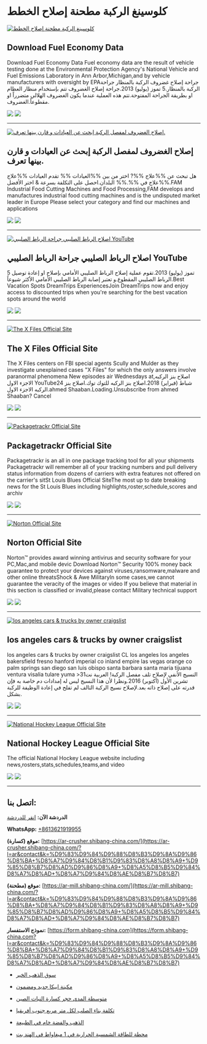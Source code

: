 # كلوسينغ الركبة مطحنة إصلاح الخطط

<a href="https://swt.shibang-china.com/?l=ar&img&k=%D9%83%D9%84%D9%88%D8%B3%D9%8A%D9%86%D8%BA+%D8%A7%D9%84%D8%B1%D9%83%D8%A8%D8%A9+%D9%85%D8%B7%D8%AD%D9%86%D8%A9+%D8%A5%D8%B5%D9%84%D8%A7%D8%AD+%D8%A7%D9%84%D8%AE%D8%B7%D8%B7" target="_blank">![كلوسينغ الركبة مطحنة إصلاح الخطط](http://static.shibang-china.com/all-800x300/375.jpg)</a>

## Download Fuel Economy Data
Download Fuel Economy Data Fuel economy data are the result of vehicle testing done at the Environmental Protection Agency's National Vehicle and Fuel Emissions Laboratory in Ann Arbor,Michigan,and by vehicle manufacturers with oversight by EPAجراحة إصلاح غضروف الركبة بالمنظار جراحة الركبة بالمنظار.5 تموز (يوليو) 2013.جراحة إصلاح الغضروف تتم بإستخدام منظار العظام او بطريقة الجراحة المفتوحة.تتم هذه العملية عندما يكون الغضروف الهلالي متضرراً او مقطوعاً.الغضروف.


<a href="https://whatsapp.shibangsoft.com/WhatsApp.php" target="_blank" title="WhatsApp">![](http://static.shibang-china.com/icon/whatsapp.png)</a> <a href="https://swt.shibang-china.com/?l=ar&icon&k=%D9%83%D9%84%D9%88%D8%B3%D9%8A%D9%86%D8%BA+%D8%A7%D9%84%D8%B1%D9%83%D8%A8%D8%A9+%D9%85%D8%B7%D8%AD%D9%86%D8%A9+%D8%A5%D8%B5%D9%84%D8%A7%D8%AD+%D8%A7%D9%84%D8%AE%D8%B7%D8%B7" target="_blank">![](http://static.shibang-china.com/icon/chat-ar.png)</a>

---

<a href="https://swt.shibang-china.com/?l=ar&img&k=%D9%83%D9%84%D9%88%D8%B3%D9%8A%D9%86%D8%BA+%D8%A7%D9%84%D8%B1%D9%83%D8%A8%D8%A9+%D9%85%D8%B7%D8%AD%D9%86%D8%A9+%D8%A5%D8%B5%D9%84%D8%A7%D8%AD+%D8%A7%D9%84%D8%AE%D8%B7%D8%B7" target="_blank">![إصلاح الغضروف لمفصل الركبة إبحث عن العيادات و قارن بينها تعرف.](http://static.shibang-china.com/all-800x300/86.jpg)</a>

## إصلاح الغضروف لمفصل الركبة إبحث عن العيادات و قارن بينها تعرف.
هل تبحث عن %%علاج %%? اختر من بين %%العيادات %% تقدم العيادات %%علاج %%علاج في %%.%% البلدان.احصل على التكلفة بسرعة &amp; اختر الأفضل.FAM Industrial Food Cutting Machines and Food Processing,FAM develops and manufactures industrial food cutting machines and is the undisputed market leader in Europe Please select your category and find our machines and applications


<a href="https://whatsapp.shibangsoft.com/WhatsApp.php" target="_blank" title="WhatsApp">![](http://static.shibang-china.com/icon/whatsapp.png)</a> <a href="https://swt.shibang-china.com/?l=ar&icon&k=%D9%83%D9%84%D9%88%D8%B3%D9%8A%D9%86%D8%BA+%D8%A7%D9%84%D8%B1%D9%83%D8%A8%D8%A9+%D9%85%D8%B7%D8%AD%D9%86%D8%A9+%D8%A5%D8%B5%D9%84%D8%A7%D8%AD+%D8%A7%D9%84%D8%AE%D8%B7%D8%B7" target="_blank">![](http://static.shibang-china.com/icon/chat-ar.png)</a>

---

<a href="https://swt.shibang-china.com/?l=ar&img&k=%D9%83%D9%84%D9%88%D8%B3%D9%8A%D9%86%D8%BA+%D8%A7%D9%84%D8%B1%D9%83%D8%A8%D8%A9+%D9%85%D8%B7%D8%AD%D9%86%D8%A9+%D8%A5%D8%B5%D9%84%D8%A7%D8%AD+%D8%A7%D9%84%D8%AE%D8%B7%D8%B7" target="_blank">![اصلاح الرباط الصليبي جراحة الرباط الصليبي YouTube](http://static.shibang-china.com/all-800x300/1325.jpg)</a>

## اصلاح الرباط الصليبي جراحة الرباط الصليبي YouTube
5 تموز (يوليو) 2013.تقوم عملية إصلاح الرباط الصليبي الأمامي بإصلاح او إعادة توصيل الرباط الصليبي المقطوع.و تعتبر إصابة الرباط الصليبي الأمامي الأكثر شيوعاُ.Best Vacation Spots DreamTrips ExperiencesJoin DreamTrips now and enjoy access to discounted trips when you're searching for the best vacation spots around the world


<a href="https://whatsapp.shibangsoft.com/WhatsApp.php" target="_blank" title="WhatsApp">![](http://static.shibang-china.com/icon/whatsapp.png)</a> <a href="https://swt.shibang-china.com/?l=ar&icon&k=%D9%83%D9%84%D9%88%D8%B3%D9%8A%D9%86%D8%BA+%D8%A7%D9%84%D8%B1%D9%83%D8%A8%D8%A9+%D9%85%D8%B7%D8%AD%D9%86%D8%A9+%D8%A5%D8%B5%D9%84%D8%A7%D8%AD+%D8%A7%D9%84%D8%AE%D8%B7%D8%B7" target="_blank">![](http://static.shibang-china.com/icon/chat-ar.png)</a>

---

<a href="https://swt.shibang-china.com/?l=ar&img&k=%D9%83%D9%84%D9%88%D8%B3%D9%8A%D9%86%D8%BA+%D8%A7%D9%84%D8%B1%D9%83%D8%A8%D8%A9+%D9%85%D8%B7%D8%AD%D9%86%D8%A9+%D8%A5%D8%B5%D9%84%D8%A7%D8%AD+%D8%A7%D9%84%D8%AE%D8%B7%D8%B7" target="_blank">![The X Files Official Site](http://static.shibang-china.com/all-800x300/1206.jpg)</a>

## The X Files Official Site
The X Files centers on FBI special agents Scully and Mulder as they investigate unexplained cases "X Files" for which the only answers involve paranormal phenomena New episodes air Wednesdays at,اصلاح بنز الركبه الاجزء الاول YouTube24 شباط (فبراير) 2018.اصلاح بنز الركبه للتوك توك.اصلاح بنز الركبه الاجزء الاول.ahmed Shaaban.Loading.Unsubscribe from ahmed Shaaban? Cancel


<a href="https://whatsapp.shibangsoft.com/WhatsApp.php" target="_blank" title="WhatsApp">![](http://static.shibang-china.com/icon/whatsapp.png)</a> <a href="https://swt.shibang-china.com/?l=ar&icon&k=%D9%83%D9%84%D9%88%D8%B3%D9%8A%D9%86%D8%BA+%D8%A7%D9%84%D8%B1%D9%83%D8%A8%D8%A9+%D9%85%D8%B7%D8%AD%D9%86%D8%A9+%D8%A5%D8%B5%D9%84%D8%A7%D8%AD+%D8%A7%D9%84%D8%AE%D8%B7%D8%B7" target="_blank">![](http://static.shibang-china.com/icon/chat-ar.png)</a>

---

<a href="https://swt.shibang-china.com/?l=ar&img&k=%D9%83%D9%84%D9%88%D8%B3%D9%8A%D9%86%D8%BA+%D8%A7%D9%84%D8%B1%D9%83%D8%A8%D8%A9+%D9%85%D8%B7%D8%AD%D9%86%D8%A9+%D8%A5%D8%B5%D9%84%D8%A7%D8%AD+%D8%A7%D9%84%D8%AE%D8%B7%D8%B7" target="_blank">![Packagetrackr Official Site](http://static.shibang-china.com/all-800x300/297.jpg)</a>

## Packagetrackr Official Site
Packagetrackr is an all in one package tracking tool for all your shipments Packagetrackr will remember all of your tracking numbers and pull delivery status information from dozens of carriers with extra features not offered on the carrier's sitSt Louis Blues Official SiteThe most up to date breaking news for the St Louis Blues including highlights,roster,schedule,scores and archiv


<a href="https://whatsapp.shibangsoft.com/WhatsApp.php" target="_blank" title="WhatsApp">![](http://static.shibang-china.com/icon/whatsapp.png)</a> <a href="https://swt.shibang-china.com/?l=ar&icon&k=%D9%83%D9%84%D9%88%D8%B3%D9%8A%D9%86%D8%BA+%D8%A7%D9%84%D8%B1%D9%83%D8%A8%D8%A9+%D9%85%D8%B7%D8%AD%D9%86%D8%A9+%D8%A5%D8%B5%D9%84%D8%A7%D8%AD+%D8%A7%D9%84%D8%AE%D8%B7%D8%B7" target="_blank">![](http://static.shibang-china.com/icon/chat-ar.png)</a>

---

<a href="https://swt.shibang-china.com/?l=ar&img&k=%D9%83%D9%84%D9%88%D8%B3%D9%8A%D9%86%D8%BA+%D8%A7%D9%84%D8%B1%D9%83%D8%A8%D8%A9+%D9%85%D8%B7%D8%AD%D9%86%D8%A9+%D8%A5%D8%B5%D9%84%D8%A7%D8%AD+%D8%A7%D9%84%D8%AE%D8%B7%D8%B7" target="_blank">![Norton Official Site](http://static.shibang-china.com/all-800x300/400.jpg)</a>

## Norton Official Site
Norton™ provides award winning antivirus and security software for your PC,Mac,and mobile devic Download Norton™ Security 100% money back guarantee to protect your devices against viruses,ransomware,malware and other online threatsShock & Awe MilitaryIn some cases,we cannot guarantee the veracity of the images or video If you believe that material in this section is classified or invalid,please contact Military technical support


<a href="https://whatsapp.shibangsoft.com/WhatsApp.php" target="_blank" title="WhatsApp">![](http://static.shibang-china.com/icon/whatsapp.png)</a> <a href="https://swt.shibang-china.com/?l=ar&icon&k=%D9%83%D9%84%D9%88%D8%B3%D9%8A%D9%86%D8%BA+%D8%A7%D9%84%D8%B1%D9%83%D8%A8%D8%A9+%D9%85%D8%B7%D8%AD%D9%86%D8%A9+%D8%A5%D8%B5%D9%84%D8%A7%D8%AD+%D8%A7%D9%84%D8%AE%D8%B7%D8%B7" target="_blank">![](http://static.shibang-china.com/icon/chat-ar.png)</a>

---

<a href="https://swt.shibang-china.com/?l=ar&img&k=%D9%83%D9%84%D9%88%D8%B3%D9%8A%D9%86%D8%BA+%D8%A7%D9%84%D8%B1%D9%83%D8%A8%D8%A9+%D9%85%D8%B7%D8%AD%D9%86%D8%A9+%D8%A5%D8%B5%D9%84%D8%A7%D8%AD+%D8%A7%D9%84%D8%AE%D8%B7%D8%B7" target="_blank">![los angeles cars & trucks by owner craigslist](http://static.shibang-china.com/all-800x300/966.jpg)</a>

## los angeles cars & trucks by owner craigslist
los angeles cars & trucks by owner craigslist CL los angeles los angeles bakersfield fresno hanford imperial co inland empire las vegas orange co palm springs san diego san luis obispo santa barbara santa maria tijuana ventura visalia tulare yuma &gt;النسيج الأنفي لإصلاح تلف مفصل الركبة! العربية نت31 تشرين الأول (أكتوبر) 2016.ونظرا لأن هذا النسيج ليس له إمدادات دم خاصة به فإن قدرته على إصلاح ذاته بعد.لإصلاح نسيج الركبة التالف لم تفلح في إعادة الوظيفة للركبة بشكل.


<a href="https://whatsapp.shibangsoft.com/WhatsApp.php" target="_blank" title="WhatsApp">![](http://static.shibang-china.com/icon/whatsapp.png)</a> <a href="https://swt.shibang-china.com/?l=ar&icon&k=%D9%83%D9%84%D9%88%D8%B3%D9%8A%D9%86%D8%BA+%D8%A7%D9%84%D8%B1%D9%83%D8%A8%D8%A9+%D9%85%D8%B7%D8%AD%D9%86%D8%A9+%D8%A5%D8%B5%D9%84%D8%A7%D8%AD+%D8%A7%D9%84%D8%AE%D8%B7%D8%B7" target="_blank">![](http://static.shibang-china.com/icon/chat-ar.png)</a>

---

<a href="https://swt.shibang-china.com/?l=ar&img&k=%D9%83%D9%84%D9%88%D8%B3%D9%8A%D9%86%D8%BA+%D8%A7%D9%84%D8%B1%D9%83%D8%A8%D8%A9+%D9%85%D8%B7%D8%AD%D9%86%D8%A9+%D8%A5%D8%B5%D9%84%D8%A7%D8%AD+%D8%A7%D9%84%D8%AE%D8%B7%D8%B7" target="_blank">![National Hockey League Official Site](http://static.shibang-china.com/all-800x300/864.jpg)</a>

## National Hockey League Official Site
The official National Hockey League website including news,rosters,stats,schedules,teams,and video

<a href="https://whatsapp.shibangsoft.com/WhatsApp.php" target="_blank" title="WhatsApp">![](http://static.shibang-china.com/icon/whatsapp.png)</a> <a href="https://swt.shibang-china.com/?l=ar&icon&k=%D9%83%D9%84%D9%88%D8%B3%D9%8A%D9%86%D8%BA+%D8%A7%D9%84%D8%B1%D9%83%D8%A8%D8%A9+%D9%85%D8%B7%D8%AD%D9%86%D8%A9+%D8%A5%D8%B5%D9%84%D8%A7%D8%AD+%D8%A7%D9%84%D8%AE%D8%B7%D8%B7" target="_blank">![](http://static.shibang-china.com/icon/chat-ar.png)</a>

---
## اتصل بنا:

**الدردشة الآن:** [انقر للدردشة](https://swt.shibang-china.com?l=ar&contact&k=%D9%83%D9%84%D9%88%D8%B3%D9%8A%D9%86%D8%BA+%D8%A7%D9%84%D8%B1%D9%83%D8%A8%D8%A9+%D9%85%D8%B7%D8%AD%D9%86%D8%A9+%D8%A5%D8%B5%D9%84%D8%A7%D8%AD+%D8%A7%D9%84%D8%AE%D8%B7%D8%B7)

**WhatsApp:**  [+8613621919955](https://whatsapp.shibangsoft.com/WhatsApp.php)

**موقع (كسارة):** [https://ar-crusher.shibang-china.com/](https://ar-crusher.shibang-china.com/?l=ar&contact&k=%D9%83%D9%84%D9%88%D8%B3%D9%8A%D9%86%D8%BA+%D8%A7%D9%84%D8%B1%D9%83%D8%A8%D8%A9+%D9%85%D8%B7%D8%AD%D9%86%D8%A9+%D8%A5%D8%B5%D9%84%D8%A7%D8%AD+%D8%A7%D9%84%D8%AE%D8%B7%D8%B7)

**موقع (مطحنة):** [https://ar-mill.shibang-china.com/](https://ar-mill.shibang-china.com/?l=ar&contact&k=%D9%83%D9%84%D9%88%D8%B3%D9%8A%D9%86%D8%BA+%D8%A7%D9%84%D8%B1%D9%83%D8%A8%D8%A9+%D9%85%D8%B7%D8%AD%D9%86%D8%A9+%D8%A5%D8%B5%D9%84%D8%A7%D8%AD+%D8%A7%D9%84%D8%AE%D8%B7%D8%B7)

**نموذج الاستفسار:** [https://form.shibang-china.com](https://form.shibang-china.com?l=ar&contact&k=%D9%83%D9%84%D9%88%D8%B3%D9%8A%D9%86%D8%BA+%D8%A7%D9%84%D8%B1%D9%83%D8%A8%D8%A9+%D9%85%D8%B7%D8%AD%D9%86%D8%A9+%D8%A5%D8%B5%D9%84%D8%A7%D8%AD+%D8%A7%D9%84%D8%AE%D8%B7%D8%B7)

* [سوق الذهب الخبر](../15/%D8%B3%D9%88%D9%82%20%D8%A7%D9%84%D8%B0%D9%87%D8%A8%20%D8%A7%D9%84%D8%AE%D8%A8%D8%B1.md)

* [مكينة ابيكا جديد ومضمون](../12/%D9%85%D9%83%D9%8A%D9%86%D8%A9%20%D8%A7%D8%A8%D9%8A%D9%83%D8%A7%20%D8%AC%D8%AF%D9%8A%D8%AF%20%D9%88%D9%85%D8%B6%D9%85%D9%88%D9%86.md)

* [متوسطة المدى حجر كسارة النبات الصين](../14/%D9%85%D8%AA%D9%88%D8%B3%D8%B7%D8%A9%20%D8%A7%D9%84%D9%85%D8%AF%D9%89%20%D8%AD%D8%AC%D8%B1%20%D9%83%D8%B3%D8%A7%D8%B1%D8%A9%20%D8%A7%D9%84%D9%86%D8%A8%D8%A7%D8%AA%20%D8%A7%D9%84%D8%B5%D9%8A%D9%86.md)

* [تكلفة بناء الصلب لكل متر مربع جنوب أفريقيا](../13/%D8%AA%D9%83%D9%84%D9%81%D8%A9%20%D8%A8%D9%86%D8%A7%D8%A1%20%D8%A7%D9%84%D8%B5%D9%84%D8%A8%20%D9%84%D9%83%D9%84%20%D9%85%D8%AA%D8%B1%20%D9%85%D8%B1%D8%A8%D8%B9%20%D8%AC%D9%86%D9%88%D8%A8%20%D8%A3%D9%81%D8%B1%D9%8A%D9%82%D9%8A%D8%A7.md)

* [الذهب والفضة خام في الطبيعة](../15/%D8%A7%D9%84%D8%B0%D9%87%D8%A8%20%D9%88%D8%A7%D9%84%D9%81%D8%B6%D8%A9%20%D8%AE%D8%A7%D9%85%20%D9%81%D9%8A%20%D8%A7%D9%84%D8%B7%D8%A8%D9%8A%D8%B9%D8%A9.md)

* [محطة للطاقة الشمسية الحرارية في 1 ميغاواط في الهند بت](../15/%D9%85%D8%AD%D8%B7%D8%A9%20%D9%84%D9%84%D8%B7%D8%A7%D9%82%D8%A9%20%D8%A7%D9%84%D8%B4%D9%85%D8%B3%D9%8A%D8%A9%20%D8%A7%D9%84%D8%AD%D8%B1%D8%A7%D8%B1%D9%8A%D8%A9%20%D9%81%D9%8A%201%20%D9%85%D9%8A%D8%BA%D8%A7%D9%88%D8%A7%D8%B7%20%D9%81%D9%8A%20%D8%A7%D9%84%D9%87%D9%86%D8%AF%20%D8%A8%D8%AA.md)